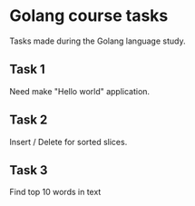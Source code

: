# Golang course tasks

Tasks made during the Golang language study.

Task 1
---------

Need make "Hello world" application.


Task 2
---------

Insert / Delete for sorted slices.

Task 3
---------

Find top 10 words in text